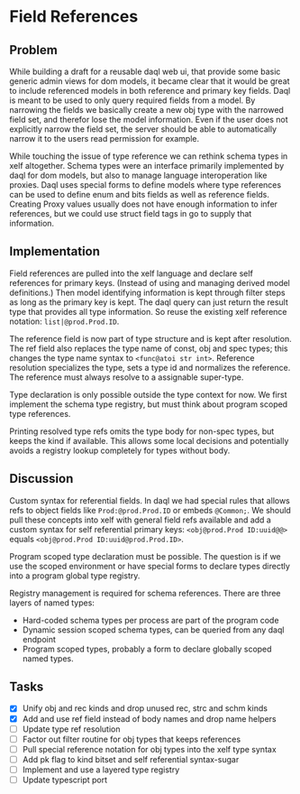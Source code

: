 Field References
================


Problem
-------

While building a draft for a reusable daql web ui, that provide some basic generic admin views for
dom models, it became clear that it would be great to include referenced models in both reference
and primary key fields. Daql is meant to be used to only query required fields from a model. By
narrowing the fields we basically create a new obj type with the narrowed field set, and therefor
lose the model information. Even if the user does not explicitly narrow the field set, the server
should be able to automatically narrow it to the users read permission for example.

While touching the issue of type reference we can rethink schema types in xelf altogether.
Schema types were an interface primarily implemented by daql for dom models, but also to
manage language interoperation like proxies. Daql uses special forms to define models where
type references can be used to define enum and bits fields as well as reference fields.
Creating Proxy values usually does not have enough information to infer references, but we could
use struct field tags in go to supply that information.

Implementation
--------------

Field references are pulled into the xelf language and declare self references for primary keys.
(Instead of using and managing derived model definitions.) Then model identifying information is
kept through filter steps as long as the primary key is kept. The daql query can just return the
result type that provides all type information. So reuse the existing xelf reference notation:
`list|@prod.Prod.ID`.

The reference field is now part of type structure and is kept after resolution. The ref field also
replaces the type name of const, obj and spec types; this changes the type name syntax to
`<func@atoi str int>`. Reference resolution specializes the type, sets a type id and normalizes the
reference. The reference must always resolve to a assignable super-type.

Type declaration is only possible outside the type context for now. We first implement the schema
type registry, but must think about program scoped type references.

Printing resolved type refs omits the type body for non-spec types, but keeps the kind if available.
This allows some local decisions and potentially avoids a registry lookup completely for types
without body.


Discussion
----------

Custom syntax for referential fields. In daql we had special rules that allows refs to object fields
like `Prod:@prod.Prod.ID` or embeds `@Common;`. We should pull these concepts into xelf with general
field refs available and add a custom syntax for self referential primary keys: `<obj@prod.Prod
ID:uuid@@>` equals `<obj@prod.Prod ID:uuid@prod.Prod.ID>`.

Program scoped type declaration must be possible. The question is if we use the scoped environment
or have special forms to declare types directly into a program global type registry.

Registry management is required for schema references. There are three layers of named types:

 * Hard-coded schema types per process are part of the program code
 * Dynamic session scoped schema types, can be queried from any daql endpoint
 * Program scoped types, probably a form to declare globally scoped named types.

Tasks
-----

  * [x] Unify obj and rec kinds and drop unused rec, strc and schm kinds
  * [x] Add and use ref field instead of body names and drop name helpers
  * [ ] Update type ref resolution
  * [ ] Factor out filter routine for obj types that keeps references
  * [ ] Pull special reference notation for obj types into the xelf type syntax
  * [ ] Add pk flag to kind bitset and self referential syntax-sugar
  * [ ] Implement and use a layered type registry
  * [ ] Update typescript port
